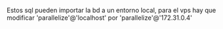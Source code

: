 Estos sql pueden importar la bd a un entorno local, para el vps hay que modificar 
'parallelize'@'localhost' por 'parallelize'@'172.31.0.4'